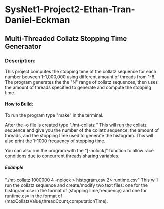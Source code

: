 # SysNet1-Project2-Ethan-Tran-Daniel-Eckman

## Multi-Threaded Collatz Stopping Time Generaator

### Description:
This project computes the stopping time of the collatz sequence for each number between 1-1,000,000 using different amount of threads from 1-8. The program generates the the "N" range of collatz sequences, then uses the amount of threads specified to generate and compute the stopping time.

#### How to Build:
To run the program type "make" in the terminal.

After the -o file is created type "./mt-collatz <any range of number for the collatz sequence> <amount of threads you want to use>"
This will run the collatz sequence and give you the number of the collatz sequence, the amount of threads, and the stopping time used to generate the histogram. This will also print the 1-1000 frequency of stopping time.

You can also run the program with the "[-nolock]" function to allow race conditions due to concurrent threads sharing variables.

##### Example
"./mt-collatz 1000000 4 -nolock > histogram.csv 2> runtime.csv"
This will run the collatz sequence and create/modify two text files: one for the histogram.csv in the format of (stoppingTime,frequency) and one for runtime.csv in the format of (maxCollatzValue,threadCount,computationTime).
